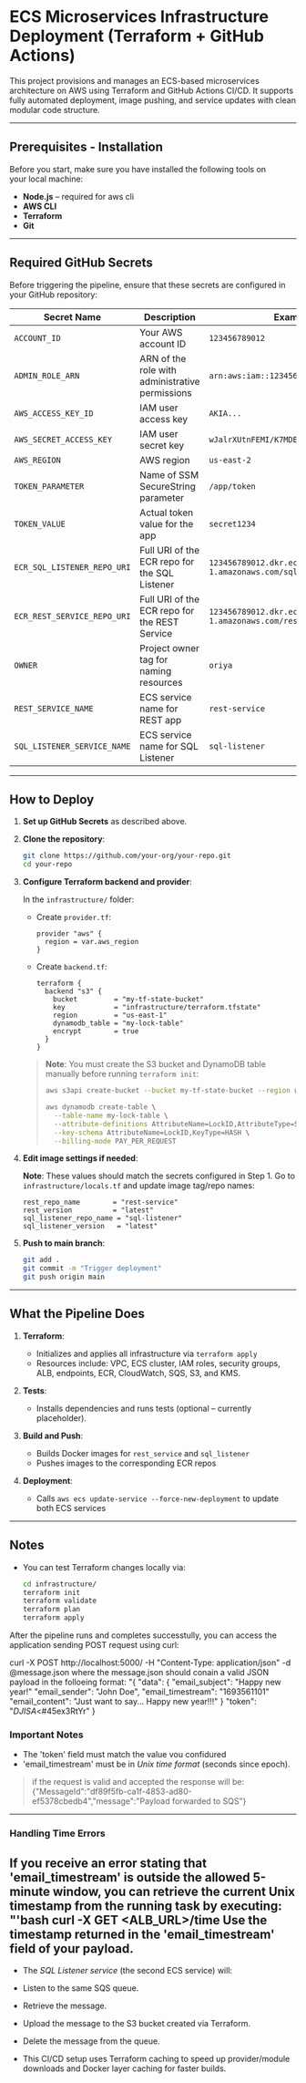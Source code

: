 # ECS Microservices Infrastructure Deployment (Terraform + GitHub Actions)

This project provisions and manages an ECS-based microservices architecture on AWS using Terraform and GitHub Actions CI/CD. It supports fully automated deployment, image pushing, and service updates with clean modular code structure.

---

## Prerequisites - Installation

Before you start, make sure you have installed the following tools on your local machine:

- **Node.js** – required for aws cli
- **AWS CLI** 
- **Terraform** 
- **Git** 

---

## Required GitHub Secrets

Before triggering the pipeline, ensure that these secrets are configured in your GitHub repository:

| Secret Name | Description | Example |
|-------------|-------------|---------|
| `ACCOUNT_ID` | Your AWS account ID | `123456789012` |
| `ADMIN_ROLE_ARN` | ARN of the role with administrative permissions | `arn:aws:iam::123456789012:role/Admin` |
| `AWS_ACCESS_KEY_ID` | IAM user access key | `AKIA...` |
| `AWS_SECRET_ACCESS_KEY` | IAM user secret key | `wJalrXUtnFEMI/K7MDENG...` |
| `AWS_REGION` | AWS region | `us-east-2` |
| `TOKEN_PARAMETER` | Name of SSM SecureString parameter | `/app/token` |
| `TOKEN_VALUE` | Actual token value for the app | `secret1234` |
| `ECR_SQL_LISTENER_REPO_URI` | Full URI of the ECR repo for the SQL Listener | `123456789012.dkr.ecr.us-east-1.amazonaws.com/sql-listener` |
| `ECR_REST_SERVICE_REPO_URI` | Full URI of the ECR repo for the REST Service | `123456789012.dkr.ecr.us-east-1.amazonaws.com/rest-service` |
| `OWNER` | Project owner tag for naming resources | `oriya` |
| `REST_SERVICE_NAME` | ECS service name for REST app | `rest-service` |
| `SQL_LISTENER_SERVICE_NAME` | ECS service name for SQL Listener | `sql-listener` |

---

## How to Deploy

1. **Set up GitHub Secrets** as described above.

2. **Clone the repository**:

   ```bash
   git clone https://github.com/your-org/your-repo.git
   cd your-repo
   ```

3. **Configure Terraform backend and provider**:

   In the `infrastructure/` folder:

   - Create `provider.tf`:

     ```hcl
     provider "aws" {
       region = var.aws_region
     }
     ```

   - Create `backend.tf`:

     ```hcl
     terraform {
       backend "s3" {
         bucket         = "my-tf-state-bucket"
         key            = "infrastructure/terraform.tfstate"
         region         = "us-east-1"
         dynamodb_table = "my-lock-table"
         encrypt        = true
       }
     }
     ```

   > **Note**: You must create the S3 bucket and DynamoDB table manually before running `terraform init`:
   >
   > ```bash
   > aws s3api create-bucket --bucket my-tf-state-bucket --region us-east-2
   >
   > aws dynamodb create-table \
   >   --table-name my-lock-table \
   >   --attribute-definitions AttributeName=LockID,AttributeType=S \
   >   --key-schema AttributeName=LockID,KeyType=HASH \
   >   --billing-mode PAY_PER_REQUEST
   > ```

4. **Edit image settings if needed**:

   **Note**: These values should match the secrets configured in Step 1.
   Go to `infrastructure/locals.tf` and update image tag/repo names:

   ```hcl
   rest_repo_name        = "rest-service"
   rest_version          = "latest"
   sql_listener_repo_name = "sql-listener"
   sql_listener_version   = "latest"
   ```

5. **Push to main branch**:

   ```bash
   git add .
   git commit -m "Trigger deployment"
   git push origin main
   ```

---

## What the Pipeline Does

1. **Terraform**:
   - Initializes and applies all infrastructure via `terraform apply`
   - Resources include: VPC, ECS cluster, IAM roles, security groups, ALB, endpoints, ECR, CloudWatch, SQS, S3, and KMS.

2. **Tests**:
   - Installs dependencies and runs tests (optional – currently placeholder).

3. **Build and Push**:
   - Builds Docker images for `rest_service` and `sql_listener`
   - Pushes images to the corresponding ECR repos

4. **Deployment**:
   - Calls `aws ecs update-service --force-new-deployment` to update both ECS services

---


## Notes

- You can test Terraform changes locally via:

  ```bash
  cd infrastructure/
  terraform init
  terraform validate
  terraform plan 
  terraform apply 
  ```
After the pipeline runs and completes successtully, you can access the application sending POST request using curl:

curl -X POST http://localhost:5000/  -H "Content-Type: application/json"  -d @message.json 
where the message.json should conain a valid JSON payload in the folloeing format:
"{
"data": {
"email_subject": "Happy new year!"
"email_sender": "John Doe",
"email_timestream": "1693561101"
"email_content": "Just want to say... Happy new year!!!"
}
"token": "$DJISA<$#45ex3RtYr"
}

### Important Notes
- The 'token' field must match the value vou confidured
- 'email_timestream' must be in *Unix time format*
(seconds since epoch).

> if the request is valid and accepted the response will be:
> {"MessageId":"df89f5fb-ca1f-4853-ad80-ef5378cbedb4","message":"Payload forwarded to SQS"}
---
### Handling Time Errors
If you receive an error stating that 'email_timestream' is outside the allowed 5-minute window, you can retrieve the
current Unix timestamp from the running task by
executing:
"'bash
curl -X GET <ALB_URL>/time
Use the timestamp returned in the 'email_timestream'
field of your payload.
---

- The *SQL Listener service* (the second ECS service)
will:
- Listen to the same SQS queue.
- Retrieve the message.
- Upload the message to the S3 bucket created via
Terraform.
- Delete the message from the queue.


- This CI/CD setup uses Terraform caching to speed up provider/module downloads and Docker layer caching for faster builds.
